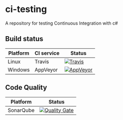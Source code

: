 # ci-testing
A repository for testing Continuous Integration with c#

## Build status
| Platform | CI service | Status |
|---|---|---|
| Linux | Travis | [![Travis](https://img.shields.io/travis/frederic34/ci-testing.svg)](https://travis-ci.org/frederic34/ci-testing) |
| Windows | AppVeyor | [![AppVeyor](https://img.shields.io/appveyor/ci/frederic34/ci-testing.svg)](https://ci.appveyor.com/project/frederic34/ci-testing) |

## Code Quality
| Platform | Status |
|---|---|
| SonarQube | [![Quality Gate](https://sonar.fredericfrance.fr/api/badges/gate?key=ci-testing)](https://sonar.fredericfrance.fr/dashboard/index/ci-testing) |

